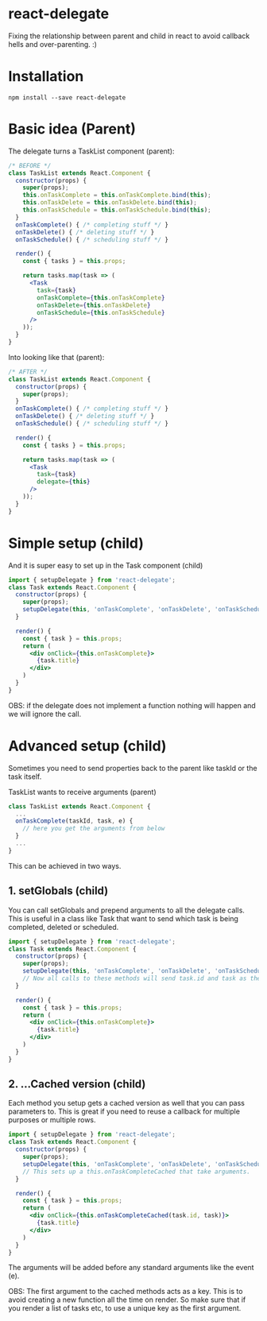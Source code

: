 # react-delegate

Fixing the relationship between parent and child in react to avoid callback hells and over-parenting. :)

# Installation
```
npm install --save react-delegate
```

# Basic idea (Parent)
The delegate turns a TaskList component (parent):
```jsx
/* BEFORE */
class TaskList extends React.Component {
  constructor(props) {
    super(props);
    this.onTaskComplete = this.onTaskComplete.bind(this);
    this.onTaskDelete = this.onTaskDelete.bind(this);
    this.onTaskSchedule = this.onTaskSchedule.bind(this);
  }
  onTaskComplete() { /* completing stuff */ }
  onTaskDelete() { /* deleting stuff */ }
  onTaskSchedule() { /* scheduling stuff */ }

  render() {
    const { tasks } = this.props;

    return tasks.map(task => (
      <Task
        task={task}
        onTaskComplete={this.onTaskComplete}
        onTaskDelete={this.onTaskDelete}
        onTaskSchedule={this.onTaskSchedule}
      />
    ));
  }
}
```

Into looking like that (parent):
```jsx
/* AFTER */
class TaskList extends React.Component {
  constructor(props) {
    super(props);
  }
  onTaskComplete() { /* completing stuff */ }
  onTaskDelete() { /* deleting stuff */ }
  onTaskSchedule() { /* scheduling stuff */ }

  render() {
    const { tasks } = this.props;

    return tasks.map(task => (
      <Task
        task={task}
        delegate={this}
      />
    ));
  }
}
```

# Simple setup (child)
And it is super easy to set up in the Task component (child)
```jsx
import { setupDelegate } from 'react-delegate';
class Task extends React.Component {
  constructor(props) {
    super(props);
    setupDelegate(this, 'onTaskComplete', 'onTaskDelete', 'onTaskSchedule');
  }

  render() {
    const { task } = this.props;
    return (
      <div onClick={this.onTaskComplete}>
        {task.title}
      </div>
    )
  }
}
```

OBS: if the delegate does not implement a function nothing will happen and we will ignore the call.

# Advanced setup (child)

Sometimes you need to send properties back to the parent like taskId or the task itself.

TaskList wants to receive arguments (parent)
```jsx
class TaskList extends React.Component {
  ...
  onTaskComplete(taskId, task, e) {
    // here you get the arguments from below
  }
  ...
}
```
This can be achieved in two ways.
## 1. setGlobals (child)
You can call setGlobals and prepend arguments to all the delegate calls.
This is useful in a class like Task that want to send which task is being completed, deleted or scheduled.
```jsx
import { setupDelegate } from 'react-delegate';
class Task extends React.Component {
  constructor(props) {
    super(props);
    setupDelegate(this, 'onTaskComplete', 'onTaskDelete', 'onTaskSchedule').setGlobals(task.id, task);
    // Now all calls to these methods will send task.id and task as the first two arguments.
  }

  render() {
    const { task } = this.props;
    return (
      <div onClick={this.onTaskComplete}>
        {task.title}
      </div>
    )
  }
}
```

## 2. ...Cached version (child)
Each method you setup gets a cached version as well that you can pass parameters to.
This is great if you need to reuse a callback for multiple purposes or multiple rows.
```jsx
import { setupDelegate } from 'react-delegate';
class Task extends React.Component {
  constructor(props) {
    super(props);
    setupDelegate(this, 'onTaskComplete', 'onTaskDelete', 'onTaskSchedule');
    // This sets up a this.onTaskCompleteCached that take arguments.
  }

  render() {
    const { task } = this.props;
    return (
      <div onClick={this.onTaskCompleteCached(task.id, task)}>
        {task.title}
      </div>
    )
  }
}
```
The arguments will be added before any standard arguments like the event (e).

OBS: The first argument to the cached methods acts as a key. This is to avoid creating a new function all the time on render. So make sure that if you render a list of tasks etc, to use a unique key as the first argument.
